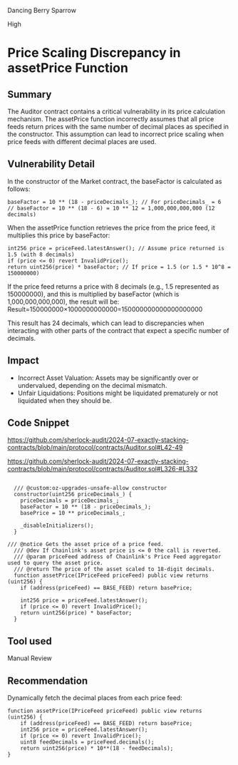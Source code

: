 Dancing Berry Sparrow

High

# Price Scaling Discrepancy in assetPrice Function

## Summary
The Auditor contract contains a critical vulnerability in its price calculation mechanism. The assetPrice function incorrectly assumes that all price feeds return prices with the same number of decimal places as specified in the constructor. This assumption can lead to incorrect price scaling when price feeds with different decimal places are used.
## Vulnerability Detail
In the constructor of the Market contract, the baseFactor is calculated as follows:
```solidity
baseFactor = 10 ** (18 - priceDecimals_); // For priceDecimals_ = 6
// baseFactor = 10 ** (18 - 6) = 10 ** 12 = 1,000,000,000,000 (12 decimals)
```
When the assetPrice function retrieves the price from the price feed, it multiplies this price by baseFactor:
```solidity
int256 price = priceFeed.latestAnswer(); // Assume price returned is 1.5 (with 8 decimals)
if (price <= 0) revert InvalidPrice();
return uint256(price) * baseFactor; // If price = 1.5 (or 1.5 * 10^8 = 150000000)
```
If the price feed returns a price with 8 decimals (e.g., 1.5 represented as 150000000), and this is multiplied by baseFactor (which is 1,000,000,000,000), the result will be:
Result=150000000×1000000000000=150000000000000000000

This result has 24 decimals, which can lead to discrepancies when interacting with other parts of the contract that expect a specific number of decimals.
## Impact
* Incorrect Asset Valuation: Assets may be significantly over or undervalued, depending on the decimal mismatch.
* Unfair Liquidations: Positions might be liquidated prematurely or not liquidated when they should be.
## Code Snippet

https://github.com/sherlock-audit/2024-07-exactly-stacking-contracts/blob/main/protocol/contracts/Auditor.sol#L42-49

https://github.com/sherlock-audit/2024-07-exactly-stacking-contracts/blob/main/protocol/contracts/Auditor.sol#L326-#L332
```solidty

  /// @custom:oz-upgrades-unsafe-allow constructor
  constructor(uint256 priceDecimals_) {
    priceDecimals = priceDecimals_;
    baseFactor = 10 ** (18 - priceDecimals_);
    basePrice = 10 ** priceDecimals_;

    _disableInitializers();
  }

```

```solidity
/// @notice Gets the asset price of a price feed.
  /// @dev If Chainlink's asset price is <= 0 the call is reverted.
  /// @param priceFeed address of Chainlink's Price Feed aggregator used to query the asset price.
  /// @return The price of the asset scaled to 18-digit decimals.
  function assetPrice(IPriceFeed priceFeed) public view returns (uint256) {
    if (address(priceFeed) == BASE_FEED) return basePrice;

    int256 price = priceFeed.latestAnswer();
    if (price <= 0) revert InvalidPrice();
    return uint256(price) * baseFactor;  
  }

```

## Tool used

Manual Review

## Recommendation
Dynamically fetch the decimal places from each price feed:
```solidity
function assetPrice(IPriceFeed priceFeed) public view returns (uint256) {
    if (address(priceFeed) == BASE_FEED) return basePrice;
    int256 price = priceFeed.latestAnswer();
    if (price <= 0) revert InvalidPrice();
    uint8 feedDecimals = priceFeed.decimals();
    return uint256(price) * 10**(18 - feedDecimals);
}
```